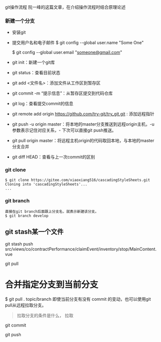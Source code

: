 git操作流程
阮一峰的这篇文章，在介绍操作流程时结合原理论述
### 新建一个分支
- 安装git
- 提交用户名和电子邮件
  $ git config --global user.name "Some One"

  $ git config --global user.email "someone@gmail.com"

- git init：新建一个git库
- git status：查看目前状态
- git add <文件名>：添加文件从工作区到暂存区
- git commit -m “提示信息”：从暂存区提交到代码仓库
- git log：查看提交commit的信息
- git remote add origin https://github.com/try-git/try_git.git : 添加远程指针
- git push -u origin master：将本地的master分支推送到远程origin主机，-u参数表示记住对应关系，- 下次可以直接git push推送。
- git pull origin master：将远程主机origin的代码取回本地，与本地的master分支合并
- git diff HEAD：查看与上一次commit的区别


### git clone
```
$ git clone https://gitee.com/xiaoxiang516/cascadingStyleSheets.git
Cloning into 'cascadingStyleSheets'...
...
```
### git branch
```
直接在git branch后面跟上分支名，就表示新建该分支。
$ git branch develop
```
## git stash某一个文件
git stash push src/views/co/contractPerformance/claimEvent/inventory/stop/MainContent.vue

git pull
# 合并指定分支到当前分支
$ git pull . topic/branch
即使当前分支有没有 commit 的变动，也可以使用git pull从远程拉取分支。
>拉取分支的条件是什么，
拉取

git commit

git push


